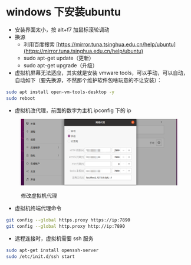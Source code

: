 # windows 下安装ubuntu

* 安装界面太小，按 alt+f7 加鼠标滚轮调动
* 换源
  * 利用百度搜索 [https://mirror.tuna.tsinghua.edu.cn/help/ubuntu](https://mirror.tuna.tsinghua.edu.cn/help/ubuntu)
  * sudo apt-get update（更新）
  * sudo apt-get upgrade（升级）
* 虚拟机屏幕无法适应，其实就是安装 vmware tools，可以手动，可以自动，自动如下（要先换源，不然那个维护软件包啥玩意的不让安装）：

```bash
sudo apt install open-vm-tools-desktop -y
sudo reboot
```

* 虚拟机改代理，前面的数字为主机 ipconfig 下的 ip

<figure><img src=".gitbook/assets/image-20221130190231790.png" alt=""><figcaption><p>修改虚拟机代理</p></figcaption></figure>

* 虚拟机终端代理命令

```bash
git config --global https.proxy https://ip:7890
git config --global http.proxy http://ip:7890
```

* 远程连接时，虚拟机需要 ssh 服务

```bash
sudo apt-get install openssh-server
sudo /etc/init.d/ssh start
```
